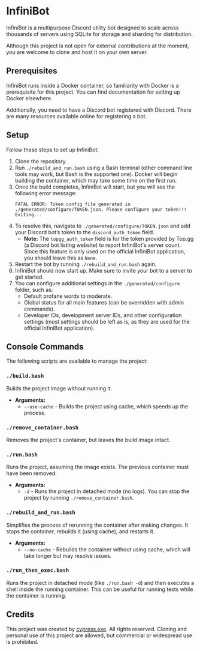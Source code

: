 # InfiniBot

InfiniBot is a multipurpose Discord utility bot designed to scale across thousands of servers using SQLite for storage and sharding for distribution.

Although this project is not open for external contributions at the moment, you are welcome to clone and host it on your own server.

## Prerequisites

InfiniBot runs inside a Docker container, so familiarity with Docker is a prerequisite for this project. You can find documentation for setting up Docker elsewhere.

Additionally, you need to have a Discord bot registered with Discord. There are many resources available online for registering a bot.

## Setup

Follow these steps to set up InfiniBot:

1. Clone the repository.
2. Run `./rebuild_and_run.bash` using a Bash terminal (other command line tools may work, but Bash is the supported one). Docker will begin building the container, which may take some time on the first run.
3. Once the build completes, InfiniBot will start, but you will see the following error message:
    ```
    FATAL ERROR: Token config file generated in ./generated/configure/TOKEN.json. Please configure your token!!!
    Exiting...
    ```
4. To resolve this, navigate to `./generated/configure/TOKEN.json` and add your Discord bot’s token to the `discord_auth_token` field.
    - **Note:** The `topgg_auth_token` field is for the token provided by Top.gg (a Discord bot listing website) to report InfiniBot's server count. Since this feature is only used on the official InfiniBot application, you should leave this as `None`.
5. Restart the bot by running `./rebuild_and_run.bash` again.
6. InfiniBot should now start up. Make sure to invite your bot to a server to get started.
7. You can configure additional settings in the `./generated/configure` folder, such as:
    - Default profane words to moderate.
    - Global status for all main features (can be overridden with admin commands).
    - Developer IDs, development server IDs, and other configuration settings (most settings should be left as is, as they are used for the official InfiniBot application).

## Console Commands

The following scripts are available to manage the project:

### `./build.bash`
Builds the project image without running it.

- **Arguments:**
  - `--use-cache` - Builds the project using cache, which speeds up the process.

### `./remove_container.bash`
Removes the project's container, but leaves the build image intact.

### `./run.bash`
Runs the project, assuming the image exists. The previous container must have been removed.

- **Arguments:**
  - `-d` - Runs the project in detached mode (no logs). You can stop the project by running `./remove_container.bash`.

### `./rebuild_and_run.bash`
Simplifies the process of rerunning the container after making changes. It stops the container, rebuilds it (using cache), and restarts it.

- **Arguments:**
  - `--no-cache` - Rebuilds the container without using cache, which will take longer but may resolve issues.

### `./run_then_exec.bash`
Runs the project in detached mode (like `./run.bash -d`) and then executes a shell inside the running container. This can be useful for running tests while the container is running.

## Credits

This project was created by [cypress.exe](https://github.com/cypress-exe). All rights reserved. Cloning and personal use of this project are allowed, but commercial or widespread use is prohibited.
